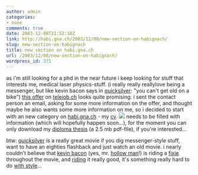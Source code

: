 ```yaml
---
author: admin
categories:
- none
comments: true
date: 2003-12-08T21:52:18Z
link: http://habi.gna.ch/2003/12/08/new-section-on-habignach/
slug: new-section-on-habignach
title: new section on habi.gna.ch
url: /2003/12/08/new-section-on-habignach/
wordpress_id: 371
---
```


as i'm still looking for a phd in the near future i keep looking for stuff that interests me, medical laser physics-stuff. (i really really reallylove being a messenger, but like kevin bacon says in [quicksilver](http://www.imdb.com/title/tt0091814/):  "you can't get old on a bike")
[this offer](http://www.telejob.ch/telejob/offer.xml?offer=2661) on [telejob.ch](http://www.telejob.ch/telejob/index.en.html) looks quite promising. 
i sent the contact person an email, asking for some more information on the offer, and thought maybe he also wants some more information on me, so i decided to start with an new category on [habi.gna.ch](http://habi.gna.ch/) - my [cv](http://habi.gna.ch/cv/).
[![](http://habi.gna.ch/blog/images/cv-tm.jpg)](http://habi.gna.ch/blog/images/cv.jpg)
needs to be filled with information (which will hopefully happen soon...), for the moment you can only download my [diploma thesis](http://habi.gna.ch/cv/tissue_soldering_and_precise_cutting.pdf) (a 2.5 mb pdf-file), if you're interested...

btw: [quicksilver](http://www.imdb.com/title/tt0091814/) is a really great movie if you dig messenger-style stuff, want to have an eighties flashback and just watch an old movie. i nearly couldn't believe that [kevin bacon](http://us.imdb.com/name/nm0000102/) (yes, mr. [hollow man](http://us.imdb.com/title/tt0164052/)!) is riding a [fixie](http://www.oldskooltrack.com/files/home.frame.html) throughout the movie, and [riding](http://www.63xc.com/gregg/101_1.htm) it really good, it's something really hard to do [with style](http://habi.gna.ch/pics/SUICMC03_Renzo/index_4.html)...
